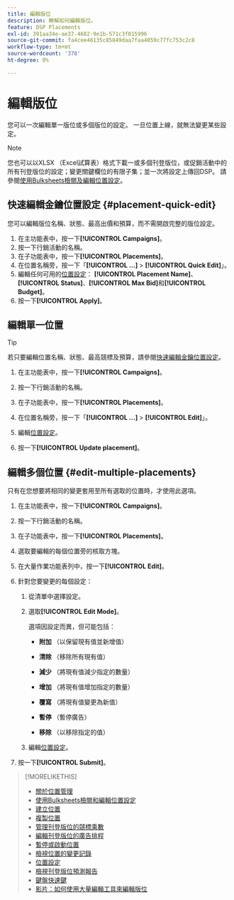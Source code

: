 ```yaml
---
title: 編輯版位
description: 瞭解如何編輯版位。
feature: DSP Placements
exl-id: 391aa34e-ae37-4682-9e1b-571c3f015996
source-git-commit: fa4cee46135c85849daa7faa4059c77fc753c2c8
workflow-type: tm+mt
source-wordcount: '378'
ht-degree: 0%

---
```


# 編輯版位

您可以一次編輯單一版位或多個版位的設定。 一旦位置上線，就無法變更某些設定。

<!-- Some placements don't have these options. Clarify which placement types aren't eligible -- is it PG placements, or all placements using private inventory? And anything else? -->

>[!NOTE]
>
>您也可以以XLSX （Excel試算表）格式下載一或多個刊登版位，或促銷活動中的所有刊登版位的設定；變更關鍵欄位的有限子集；並一次將設定上傳回DSP。 請參閱[使用Bulksheets檢閱及編輯位置設定](placement-qa.md)。

## 快速編輯金鑰位置設定 {#placement-quick-edit}

您可以編輯版位名稱、狀態、最高出價和預算，而不需開啟完整的版位設定。

1. 在主功能表中，按一下&#x200B;**[!UICONTROL Campaigns]**。
1. 按一下行銷活動的名稱。
1. 在子功能表中，按一下&#x200B;**[!UICONTROL Placements]**。
1. 在位置名稱旁，按一下「**[!UICONTROL ...]** > **[!UICONTROL Quick Edit]**」。
1. 編輯任何可用的[位置設定](placement-settings.md)： **[!UICONTROL Placement Name]**、**[!UICONTROL Status]**、**[!UICONTROL Max Bid]**&#x200B;和&#x200B;**[!UICONTROL Budget]**。
1. 按一下&#x200B;**[!UICONTROL Apply]**。

## 編輯單一位置

>[!TIP]
>
> 若只要編輯位置名稱、狀態、最高競標及預算，請參閱[快速編輯金鑰位置設定](#placement-quick-edit)。

1. 在主功能表中，按一下&#x200B;**[!UICONTROL Campaigns]**。

1. 按一下行銷活動的名稱。

1. 在子功能表中，按一下&#x200B;**[!UICONTROL Placements]**。

1. 在位置名稱旁，按一下「**[!UICONTROL ...]** > **[!UICONTROL Edit]**」。

1. 編輯[位置設定](placement-settings.md)。

1. 按一下&#x200B;**[!UICONTROL Update placement]**。

## 編輯多個位置 {#edit-multiple-placements}

只有在您想要將相同的變更套用至所有選取的位置時，才使用此選項。

1. 在主功能表中，按一下&#x200B;**[!UICONTROL Campaigns]**。

1. 按一下行銷活動的名稱。

1. 在子功能表中，按一下&#x200B;**[!UICONTROL Placements]**。

1. 選取要編輯的每個位置旁的核取方塊。

1. 在大量作業功能表列中，按一下&#x200B;**[!UICONTROL Edit]**。

1. 針對您要變更的每個設定：

   1. 從清單中選擇設定。

   1. 選取&#x200B;**[!UICONTROL Edit Mode]**。

      選項因設定而異，但可能包括：

      * **附加** （以保留現有值並新增值）

      * **清除** （移除所有現有值）

      * **減少** （將現有值減少指定的數量）

      * **增加** （將現有值增加指定的數量）

      * **覆寫** （將現有值變更為新值）

      * **暫停** （暫停廣告）

      * **移除** （以移除指定的值）

   1. 編輯[位置設定](placement-settings.md)。

1. 按一下&#x200B;**[!UICONTROL Submit]**。

>[!MORELIKETHIS]
>
>* [關於位置管理](placement-about.md)
>* [使用Bulksheets檢閱和編輯位置設定](placement-qa.md)
>* [建立位置](placement-create.md)
>* [複製位置](placement-duplicate.md)
>* [管理刊登版位的競標乘數](placement-manage-bid-multipliers.md)
>* [編輯刊登版位的廣告排程](placement-edit-ad-schedule.md)
>* [暫停或啟動位置](placement-pause-activate.md)
>* [檢視位置的變更記錄](placement-change-log.md)
>* [位置設定](placement-settings.md)
>* [檢視刊登版位預測報告](/help/dsp/campaign-management/reports/placement-forecast.md)
>* [鍵盤快速鍵](/help/dsp/campaign-management/reports/keyboard-shortcuts.md)
>* [影片：如何使用大量編輯工具來編輯版位](https://experienceleague.adobe.com/docs/advertising-learn/tutorials/dsp/bulk-edit-placement-tools.html)
